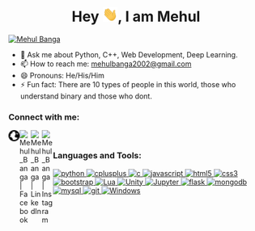 <h1 align="center">Hey <img src="https://raw.githubusercontent.com/ABSphreak/ABSphreak/master/gifs/Hi.gif" width="30px">, I am Mehul</h1>
<a href="https://stfumehul.github.io/Mehul-Banga/" target="_blank"> <img src="https://img.shields.io/website-up-down-green-red/http/shields.io.svg" alt="Mehul Banga" /> </a>

<!--
**stfumehul/stfumehul** is a ✨ _special_ ✨ repository because its `README.md` (this file) appears on your GitHub profile.
-->
- 💬 Ask me about Python, C++, Web Development, Deep Learning. 
- 📫 How to reach me: mehulbanga2002@gmail.com 
- 😄 Pronouns: He/His/Him 
- ⚡ Fun fact: There are 10 types of people in this world, those who understand binary and those who dont. 


### Connect with me:

[<img align="left" alt="Mehul_Banga.com" width="22px" src="https://raw.githubusercontent.com/iconic/open-iconic/master/svg/globe.svg" />][website]
[<img align="left" alt="Mehul_Banga | Facebook" width="22px" src="https://cdn.jsdelivr.net/npm/simple-icons@v3/icons/facebook.svg" />][facebook]
[<img align="left" alt="Mehul_Banga | LinkedIn" width="22px" src="https://cdn.jsdelivr.net/npm/simple-icons@v3/icons/linkedin.svg" />][linkedin]
[<img align="left" alt="Mehul_Banga | Instagram" width="22px" src="https://cdn.jsdelivr.net/npm/simple-icons@v3/icons/instagram.svg" />][instagram]

<br>

### Languages and Tools:

<a href="https://www.python.org" target="_blank"> <img src="https://img.shields.io/badge/Python-3776AB?style=for-the-badge&logo=python&logoColor=white" alt="python" /> </a> 
<a href="https://www.w3schools.com/cpp/" target="_blank"> <img src="https://img.shields.io/badge/C%2B%2B-00599C?style=for-the-badge&logo=c%2B%2B&logoColor=white" alt="cplusplus" /> </a> 
<a href="https://www.cprogramming.com/" target="_blank"> <img src="https://img.shields.io/badge/C-00599C?style=for-the-badge&logo=c&logoColor=white" alt="c"/> </a> 
<a href="https://developer.mozilla.org/en-US/docs/Web/JavaScript" target="_blank"> <img src="https://img.shields.io/badge/JavaScript-323330?style=for-the-badge&logo=javascript&logoColor=F7DF1E" alt="javascript" /> </a> 
<a href="https://www.w3.org/html/" target="_blank"> <img src="https://img.shields.io/badge/HTML5-E34F26?style=for-the-badge&logo=html5&logoColor=white" alt="html5" /> </a> 
<a href="https://www.w3schools.com/css/" target="_blank"> <img src="https://img.shields.io/badge/CSS-239120?&style=for-the-badge&logo=css3&logoColor=white" alt="css3" /> </a> 
<a href="https://getbootstrap.com" target="_blank"> <img src="https://img.shields.io/badge/Bootstrap-563D7C?style=for-the-badge&logo=bootstrap&logoColor=white" alt="bootstrap"/> </a> 
<a href="http://www.lua.org/" target="_blank"> <img src="https://img.shields.io/badge/Lua-2C2D72?style=for-the-badge&logo=lua&logoColor=white" alt="Lua"/> </a> 
<a href="https://unity3d.com)
" target="_blank"> <img src="https://img.shields.io/badge/Made%20with-Unity-57b9d3.svg?style=flat&logo=unity)" alt="Unity" /> </a> 
<a href="https://jupyter.org/" target="_blank"> <img src="https://img.shields.io/badge/Jupyter-F37626.svg?&style=for-the-badge&logo=Jupyter&logoColor=white" alt="Jupyter" /> </a> 
<a href="https://flask.palletsprojects.com/" target="_blank"> <img src="https://img.shields.io/badge/Flask-000000?style=for-the-badge&logo=flask&logoColor=white" alt="flask" /> </a> 
<a href="https://www.mongodb.com/" target="_blank"> <img src="https://img.shields.io/badge/MongoDB-4EA94B?style=for-the-badge&logo=mongodb&logoColor=white" alt="mongodb" /> </a> 
<a href="https://www.mysql.com/" target="_blank"> <img src="https://img.shields.io/badge/MySQL-00000F?style=for-the-badge&logo=mysql&logoColor=white" alt="mysql" /> </a> 
<a href="https://git-scm.com/" target="_blank"> <img src="https://camo.githubusercontent.com/edd3031a0956c904634f9a394267a6ba61e9a0bb95c9512a1fbc0725b4014d03/68747470733a2f2f696d672e736869656c64732e696f2f62616467652f2d4769742d626c61636b3f7374796c653d666c61742d737175617265266c6f676f3d676974" height="30" alt="git" /> </a> 
<a href="https://www.microsoft.com/en-in/windows" target="_blank"> <img src="https://img.shields.io/badge/Windows-0078D6?style=for-the-badge&logo=windows&logoColor=white" alt="Windows" /> </a> 

<!--
Links
-->
[website]: https://stfumehul.github.io/Mehul-Banga/
[instagram]: https://www.instagram.com/stfumehul/
[linkedin]: https://www.linkedin.com/in/mehul-banga-720788191/
[facebook]: https://www.facebook.com/mehul.banga.9/
